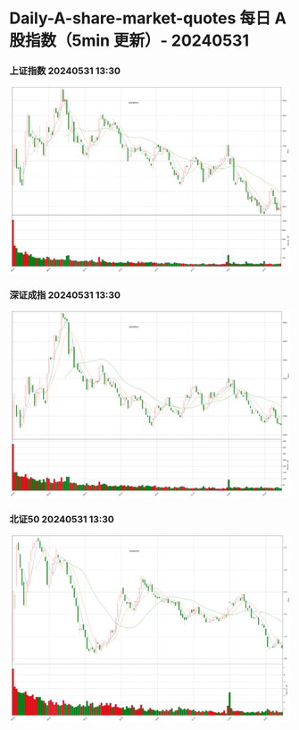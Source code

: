 
# Daily-A-share-market-quotes 每日 A 股指数（5min 更新）- 20240531

### 上证指数 20240531 13:30
![](./fig/2024/5/20240531-sh000001.png)

### 深证成指 20240531 13:30
![](./fig/2024/5/20240531-sz399001.png)

### 北证50 20240531 13:30
![](./fig/2024/5/20240531-bj899050.png)
